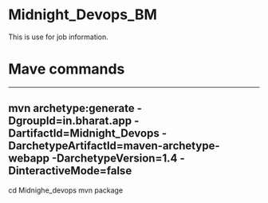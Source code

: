 # Midnight_Devops_BM
This is use for job information.
# Mave commands

----
mvn archetype:generate -DgroupId=in.bharat.app -DartifactId=Midnight_Devops -DarchetypeArtifactId=maven-archetype-webapp -DarchetypeVersion=1.4 -DinteractiveMode=false
----
cd Midnighe_devops
mvn package
